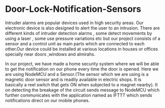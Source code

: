# Door-Lock-Notification-Sensors
Intruder alarms are popular devices used in high security areas. Our electronic device is also designed to alert the user to an intrusion. There are different kinds of intruder detection alarms  , some detect movements by using a laser , some use pressure variations etc but our project consists of a sensor and a control unit as main parts which are connected to each other.Our device could be installed at various locations in houses or offices specially near doors ,windows and almirahs.

In our project, we have made a home security system where we will be able to get the notification on our phone every time the door is opened. Here we are using NodeMCU and a Sensor.(The sensor which we are using is a magnetic door sensor and is readily available in electric shops. It is basically a reel switch that gets ON when subjected to a magnet nearby). It on detecting the breakage of the circuit sends message to NodeMCU which further communicates with the application named as IFTTT which sends notifications direct on our mobile phones. 
